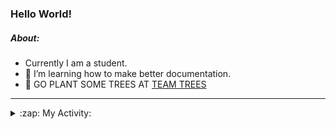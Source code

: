 ### Hello World!

##### About:
- Currently I am a student.
- 🌱 I’m learning how to make better documentation.
- 🌱 GO PLANT SOME TREES AT [TEAM TREES](https://teamtrees.org/)

---
<details>
  <summary>:zap: My Activity:</summary>
  
<!--START_SECTION:waka-->
![Code Time](http://img.shields.io/badge/Code%20Time-1%2C243%20hrs%2016%20mins-blue)

**I'm a Night 🦉** 

```text
🌞 Morning                2052 commits        ███░░░░░░░░░░░░░░░░░░░░░░   10.28 % 
🌆 Daytime                6708 commits        ████████░░░░░░░░░░░░░░░░░   33.61 % 
🌃 Evening                5754 commits        ███████░░░░░░░░░░░░░░░░░░   28.83 % 
🌙 Night                  5447 commits        ███████░░░░░░░░░░░░░░░░░░   27.29 % 
```
📅 **I'm Most Productive on Wednesday** 

```text
Monday                   2753 commits        ███░░░░░░░░░░░░░░░░░░░░░░   13.79 % 
Tuesday                  2740 commits        ███░░░░░░░░░░░░░░░░░░░░░░   13.73 % 
Wednesday                4721 commits        ██████░░░░░░░░░░░░░░░░░░░   23.65 % 
Thursday                 2645 commits        ███░░░░░░░░░░░░░░░░░░░░░░   13.25 % 
Friday                   2119 commits        ███░░░░░░░░░░░░░░░░░░░░░░   10.62 % 
Saturday                 1707 commits        ██░░░░░░░░░░░░░░░░░░░░░░░   08.55 % 
Sunday                   3276 commits        ████░░░░░░░░░░░░░░░░░░░░░   16.41 % 
```


📊 **This Week I Spent My Time On** 

```text
🔥 Editors: 
Android Studio           4 hrs 27 mins       █████████████░░░░░░░░░░░░   52.28 % 
VS Code                  2 hrs 4 mins        ██████░░░░░░░░░░░░░░░░░░░   24.36 % 
IntelliJ                 1 hr 59 mins        ██████░░░░░░░░░░░░░░░░░░░   23.37 % 

🐱‍💻 Projects: 
java-springboot-projects 1 hr 59 mins        ██████░░░░░░░░░░░░░░░░░░░   23.37 % 
swag-store               1 hr 43 mins        █████░░░░░░░░░░░░░░░░░░░░   20.29 % 
github-readme-youtube-car1 hr 27 mins        ████░░░░░░░░░░░░░░░░░░░░░   17.18 % 
CSE224-Fundamentals-of-An1 hr 4 mins         ███░░░░░░░░░░░░░░░░░░░░░░   12.70 % 
test                     49 mins             ██░░░░░░░░░░░░░░░░░░░░░░░   09.74 % 
```


 Last Updated on 24/10/2023 08:11:45 UTC
<!--END_SECTION:waka-->
</details>
